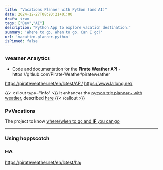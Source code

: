 ```yaml
---
title: "Vacations Planner with Python (and AI)"
date: 2024-12-27T08:20:21+01:00
draft: true
tags: ["Dev","AI"]  
description: "Python App to explore vacation destination."
summary: 'Where to go. When to go. Can I go?'
url: 'vacation-planner-python'
isPinned: false
---
```



### Weather Analytics

*  Code and documentation for the **Pirate Weather API**  - https://github.com/Pirate-Weather/pirateweather

https://pirateweather.net/en/latest/API/
<https://www.latlong.net/>

{{< callout type="info" >}}
It enhances the [python trip planner - with weather](https://github.com/JAlcocerT/Py_Trip_Planner), described [here](https://jalcocert.github.io/JAlcocerT/trip-planner-with-weather/)
{{< /callout >}}


### PyVacations

The project to know [where/when to go and **IF** you can go](https://gitlab.com/fossengineer1/py_vacations)

---

### Using hoppscotch

### HA

<https://pirateweather.net/en/latest/ha/>